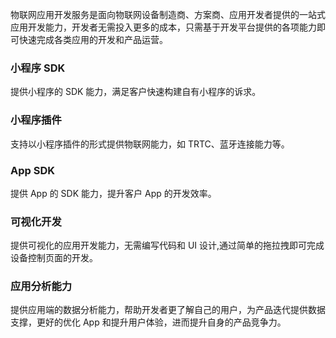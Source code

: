 

物联网应用开发服务是面向物联网设备制造商、方案商、应用开发者提供的一站式应用开发能力，开发者无需投入更多的成本，只需基于开发平台提供的各项能力即可快速完成各类应用的开发和产品运营。


### 小程序 SDK

提供小程序的 SDK 能力，满足客户快速构建自有小程序的诉求。

### 小程序插件

支持以小程序插件的形式提供物联网能力，如 TRTC、蓝牙连接能力等。

###  App SDK

提供 App 的 SDK 能力，提升客户 App 的开发效率。

### 可视化开发

提供可视化的应用开发能力，无需编写代码和 UI 设计,通过简单的拖拉拽即可完成设备控制页面的开发。

### 应用分析能力

提供应用端的数据分析能力，帮助开发者更了解自己的用户，为产品迭代提供数据支撑，更好的优化 App 和提升用户体验，进而提升自身的产品竞争力。


